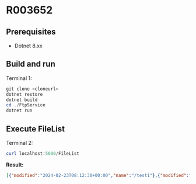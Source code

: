 # R003652

## Prerequisites

- Dotnet 8.xx

## Build and run

Terminal 1:

``` powershell
git clone <cloneurl>
dotnet restore
dotnet build
cd ./FtpService
dotnet run
```

## Execute FileList

Terminal 2:

``` powershell
curl localhost:5000/FileList
```

**Result:**

```json
[{"modified":"2024-02-23T08:12:30+00:00","name":"/test1"},{"modified":"2024-02-23T08:12:35+00:00","name":"/test2"}]
```